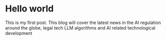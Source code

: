 # Hello world

This is my first post.
This blog will cover the latest news in the AI regulation around the globe, legal tech LLM algorithms and AI related technological development
